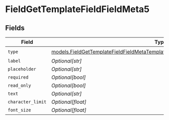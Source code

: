 # FieldGetTemplateFieldFieldMeta5


## Fields

| Field                                                                                                                                                                          | Type                                                                                                                                                                           | Required                                                                                                                                                                       | Description                                                                                                                                                                    |
| ------------------------------------------------------------------------------------------------------------------------------------------------------------------------------ | ------------------------------------------------------------------------------------------------------------------------------------------------------------------------------ | ------------------------------------------------------------------------------------------------------------------------------------------------------------------------------ | ------------------------------------------------------------------------------------------------------------------------------------------------------------------------------ |
| `type`                                                                                                                                                                         | [models.FieldGetTemplateFieldFieldMetaTemplatesFieldsResponse200ApplicationJSONType](../models/fieldgettemplatefieldfieldmetatemplatesfieldsresponse200applicationjsontype.md) | :heavy_check_mark:                                                                                                                                                             | N/A                                                                                                                                                                            |
| `label`                                                                                                                                                                        | *Optional[str]*                                                                                                                                                                | :heavy_minus_sign:                                                                                                                                                             | N/A                                                                                                                                                                            |
| `placeholder`                                                                                                                                                                  | *Optional[str]*                                                                                                                                                                | :heavy_minus_sign:                                                                                                                                                             | N/A                                                                                                                                                                            |
| `required`                                                                                                                                                                     | *Optional[bool]*                                                                                                                                                               | :heavy_minus_sign:                                                                                                                                                             | N/A                                                                                                                                                                            |
| `read_only`                                                                                                                                                                    | *Optional[bool]*                                                                                                                                                               | :heavy_minus_sign:                                                                                                                                                             | N/A                                                                                                                                                                            |
| `text`                                                                                                                                                                         | *Optional[str]*                                                                                                                                                                | :heavy_minus_sign:                                                                                                                                                             | N/A                                                                                                                                                                            |
| `character_limit`                                                                                                                                                              | *Optional[float]*                                                                                                                                                              | :heavy_minus_sign:                                                                                                                                                             | N/A                                                                                                                                                                            |
| `font_size`                                                                                                                                                                    | *Optional[float]*                                                                                                                                                              | :heavy_minus_sign:                                                                                                                                                             | N/A                                                                                                                                                                            |